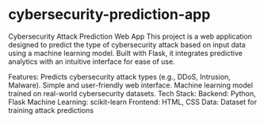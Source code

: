 # cybersecurity-prediction-app
 Cybersecurity Attack Prediction Web App
This project is a web application designed to predict the type of cybersecurity attack based on input data using a machine learning model. Built with Flask, it integrates predictive analytics with an intuitive interface for ease of use.

Features:
Predicts cybersecurity attack types (e.g., DDoS, Intrusion, Malware).
Simple and user-friendly web interface.
Machine learning model trained on real-world cybersecurity datasets.
Tech Stack:
Backend: Python, Flask
Machine Learning: scikit-learn
Frontend: HTML, CSS
Data: Dataset for training attack predictions

